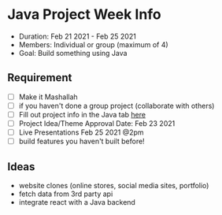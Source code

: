 # Java Project Week Info

- Duration: Feb 21 2021 - Feb 25 2021
- Members: Individual or group (maximum of 4)
- Goal: Build something using Java

## Requirement

- [ ] Make it Mashallah
- [ ] if you haven't done a group project (collaborate with others)
- [ ] Fill out project info in the Java tab [here](https://docs.google.com/spreadsheets/d/1MhOfh3lj8pPpIYqoeuMbsD2n305UtHmzh3nkM01bQWM/edit#gid=1874993370)
- [ ] Project Idea/Theme Approval Date: Feb 23 2021
- [ ] Live Presentations Feb 25 2021 @2pm
- [ ] build features you haven't built before!

## Ideas

- website clones (online stores, social media sites, portfolio)
- fetch data from 3rd party api
- integrate react with a Java backend
